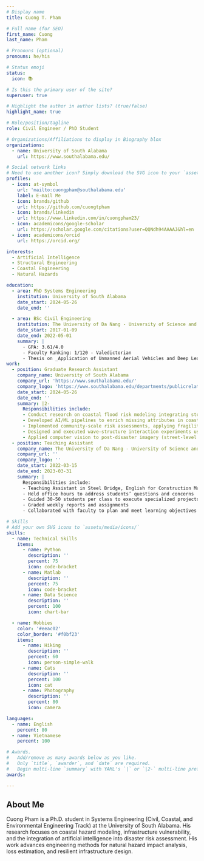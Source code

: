 ```yaml
---
# Display name
title: Cuong T. Pham

# Full name (for SEO)
first_name: Cuong
last_name: Pham

# Pronouns (optional)
pronouns: he/his

# Status emoji
status:
  icon: 📚

# Is this the primary user of the site?
superuser: true

# Highlight the author in author lists? (true/false)
highlight_name: true

# Role/position/tagline
role: Civil Engineer / PhD Student

# Organizations/Affiliations to display in Biography blox
organizations:
  - name: University of South Alabama
    url: https://www.southalabama.edu/

# Social network links
# Need to use another icon? Simply download the SVG icon to your `assets/media/icons/` folder.
profiles:
  - icon: at-symbol
    url: 'mailto:cuongpham@southalabama.edu'
    label: E-mail Me
  - icon: brands/github
    url: https://github.com/cuongtpham
  - icon: brands/linkedin
    url: https://www.linkedin.com/in/cuongpham23/
  - icon: academicons/google-scholar
    url: https://scholar.google.com/citations?user=QQNdh94AAAAJ&hl=en
  - icon: academicons/orcid
    url: https://orcid.org/

interests:
  - Artificial Intelligence
  - Structural Engineering
  - Coastal Engineering
  - Natural Hazards

education:
  - area: PhD Systems Engineering
    institution: University of South Alabama
    date_start: 2024-05-26
    date_end: ''

  - area: BSc Civil Engineering
    institution: The University of Da Nang - University of Science and Technology (UD-DUT)
    date_start: 2017-01-09
    date_end: 2022-05-01
    summary: |
      - GPA: 3.61/4.0
      - Faculty Ranking: 1/120 - Valedictorian
      - Thesis on _Application of Unmanned Aerial Vehicles and Deep Learning Techniques to Detect Bridge Damage_.    
work:
  - position: Graduate Research Assistant
    company_name: University of South Alabama
    company_url: 'https://www.southalabama.edu/'
    company_logo: 'https://www.southalabama.edu/departments/publicrelations/brand/images/letters/usa_red.png'
    date_start: 2024-05-26
    date_end: ''
    summary: |2-
      Responsibilities include:
      - Conduct research on coastal flood risk modeling integrating storm surge, sea level rise, and hydrodynamic simulations.
      - Developed AI/ML pipelines to enrich missing attributes in coastal building inventories.
      - Implemented community-scale risk assessments, applying fragility models for multi-hazard loss estimation.
      - Designed and executed wave–structure interaction experiments using scaled timber structures in wave flume.
      - Applied computer vision to post-disaster imagery (street-level and UAV) for automated tornado damage detection.
  - position: Teaching Assistant
    company_name: The University of Da Nang - University of Science and Technology (UD-DUT)
    company_url: ''
    company_logo: ''
    date_start: 2022-03-15
    date_end: 2023-03-31
    summary: |
      Responsibilities include:
      - Teaching Assistant in Steel Bridge, English for Construction Materials Engineering, and  Mathematics in Artificial Intelligence courses
      - Held office hours to address students’ questions and concerns
      - Guided 30-50 students per class to execute specialized projects
      - Graded weekly reports and assignments
      - Collaborated with faculty to plan and meet learning objectives

# Skills
# Add your own SVG icons to `assets/media/icons/`
skills:
  - name: Technical Skills
    items:
      - name: Python
        description: ''
        percent: 75
        icon: code-bracket
      - name: Matlab
        description: ''
        percent: 75
        icon: code-bracket
      - name: Data Science
        description: ''
        percent: 100
        icon: chart-bar

  - name: Hobbies
    color: '#eeac02'
    color_border: '#f0bf23'
    items:
      - name: Hiking
        description: ''
        percent: 60
        icon: person-simple-walk
      - name: Cats
        description: ''
        percent: 100
        icon: cat
      - name: Photography
        description: ''
        percent: 80
        icon: camera

languages:
  - name: English
    percent: 80
  - name: Vietnamese
    percent: 100

# Awards.
#   Add/remove as many awards below as you like.
#   Only `title`, `awarder`, and `date` are required.
#   Begin multi-line `summary` with YAML's `|` or `|2-` multi-line prefix and indent 2 spaces below.
awards:

---
```


## About Me

Cuong Pham is a Ph.D. student in Systems Engineering (Civil, Coastal, and Environmental Engineering Track) at the University of South Alabama. His research focuses on coastal hazard modeling, infrastructure vulnerability, and the integration of artificial intelligence into disaster risk assessment. His work advances engineering methods for natural hazard impact analysis, loss estimation, and resilient infrastructure design.
